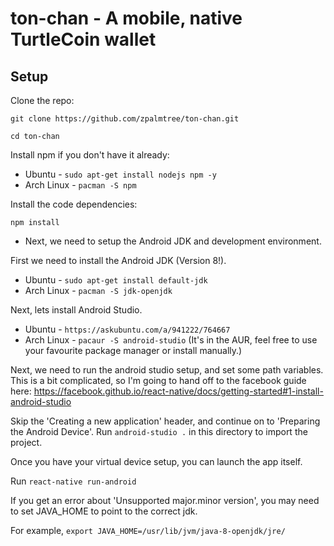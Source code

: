 # ton-chan - A mobile, native TurtleCoin wallet

## Setup

Clone the repo:

`git clone https://github.com/zpalmtree/ton-chan.git`

`cd ton-chan`

Install npm if you don't have it already:

* Ubuntu - `sudo apt-get install nodejs npm -y`
* Arch Linux - `pacman -S npm`

Install the code dependencies:

`npm install`

* Next, we need to setup the Android JDK and development environment.

First we need to install the Android JDK (Version 8!).

* Ubuntu - `sudo apt-get install default-jdk`
* Arch Linux - `pacman -S jdk-openjdk`

Next, lets install Android Studio.

* Ubuntu - `https://askubuntu.com/a/941222/764667`
* Arch Linux - `pacaur -S android-studio` (It's in the AUR, feel free to use your favourite package manager or install manually.)

Next, we need to run the android studio setup, and set some path variables. This is a bit complicated, so I'm going to hand off to the facebook guide here: https://facebook.github.io/react-native/docs/getting-started#1-install-android-studio

Skip the 'Creating a new application' header, and continue on to 'Preparing the Android Device'. Run `android-studio .` in this directory to import the project.

Once you have your virtual device setup, you can launch the app itself.

Run `react-native run-android`

If you get an error about 'Unsupported major.minor version', you may need to set JAVA_HOME to point to the correct jdk.

For example, `export JAVA_HOME=/usr/lib/jvm/java-8-openjdk/jre/`
